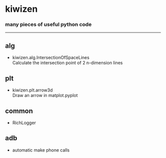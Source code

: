 # kiwizen 
### many pieces of useful python code
---
## alg
- kiwizen.alg.IntersectionOfSpaceLines   
Calculate the intersection point of 2 n-dimension lines    

## plt
- kiwizen.plt.arrow3d  
Draw an arrow in matplot.pyplot

## common
- RichLogger

## adb
- automatic make phone calls
